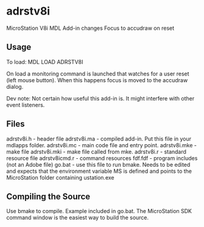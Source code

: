 # adrstv8i
MicroStation V8i MDL Add-in changes Focus to accudraw on reset

## Usage
To load: MDL LOAD ADRSTV8I

On load a monitoring command is launched that watches for a
user reset (left mouse button). When this happens focus is
moved to the accudraw dialog.

Dev note: Not certain how useful this add-in is. It
might interfere with other event listeners.

## Files
adrstv8i.h - header file
adrstv8i.ma - compiled add-in. Put this file in your mdlapps folder.
adrstv8i.mc - main code file and entry point.
adrstv8i.mke - make file
adrstv8i.mki - make file called from mke.
adrstv8i.r - standard resource file
adrstv8icmd.r - command resources
fdf.fdf - program includes (not an Adobe file)
go.bat - use this file to run bmake. Needs to be edited and
expects that the environment variable MS is defined and points
to the MicroStation folder containing ustation.exe

## Compiling the Source
Use bmake to compile. Example included in go.bat. The MicroStation
SDK command window is the easiest way to build the source.

